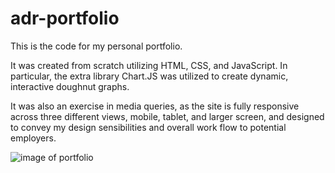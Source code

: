 # adr-portfolio

This is the code for my personal portfolio.

It was created from scratch utilizing HTML, CSS, and JavaScript. In particular, the extra library Chart.JS was utilized to create dynamic, interactive doughnut graphs.

It was also an exercise in media queries, as the site is fully responsive across three different views, mobile, tablet, and larger screen, and designed to convey my design sensibilities and overall work flow to potential employers.

![image of portfolio](https://i.imgur.com/m234aSX.png)
